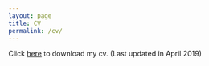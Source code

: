 ```yaml
---
layout: page
title: CV
permalink: /cv/
---
```


Click <a target="_blank" href="zou-cv-long.pdf">here</a> to download my cv. (Last updated in April 2019)
<!-- <ul>
	<li><a href="long_cv.pdf">CV</a> (4 pages)</li>
	<li><a href="two_page.pdf">Long resume</a> (2 pages)</li>
	<li><a href="short_cv.pdf">Short resume</a> (1 page)</li>
</ul> -->
